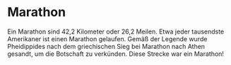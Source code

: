# Marathon

Ein Marathon sind 42,2 Kilometer oder 26,2 Meilen. Etwa jeder tausendste
Amerikaner ist einen Marathon gelaufen. Gemäß der Legende wurde Pheidippides
nach dem griechischen Sieg bei Marathon nach Athen gesandt, um die Botschaft zu
verkünden. Diese Strecke war ein Marathon!
